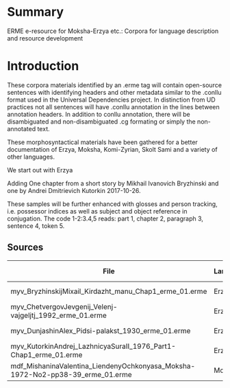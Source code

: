 # Summary

ERME e-resource for Moksha-Erzya etc.: Corpora for language description and resource development

# Introduction

These corpora materials identified by an .erme tag will contain open-source sentences with identifying headers and other metadata similar to the .conllu format used in the Universal Dependencies project. In distinction from UD practices not all sentences will have .conllu annotation in the lines between annotation headers. In addition to conllu annotation, there will be disambiguated and non-disambiguated .cg formating or simply the non-annotated text. 

These morphosyntactical materials have been gathered for a better documentation of Erzya, Moksha, Komi-Zyrian, Skolt Sami and a variety of other languages.

We start out with Erzya

Adding One chapter from a short story by Mikhail Ivanovich Bryzhinski and one by Andrei Dmitrievich Kutorkin 2017-10-26.

These samples will be further enhanced with glosses and person tracking, i.e. possessor indices as well as subject and object reference in conjugation. The code 1-2:3.4,5 reads: part 1, chapter 2, paragraph 3, sentence 4, token 5.


## Sources

| File | Language | Original | Author | Publication name | Year of Publication |
|------------|------------|-----------|------------|---------|----------|
| myv_BryzhinskijMixail_Kirdazht_manu_Chap1_erme_01.erme| Erzya | Erzya | Брыжинский Михаил И. | Кирдажт | 2000 |
| myv_ChetvergovJevgenij_Velenj-vajgeljtj_1992_erme_01.erme | Erzya | Erzya | Четвергов Евгений | Велень вайгельть | 1992 |
| myv_DunjashinAlex_Pidsi-palakst_1930_erme_01.erme | Erzya | Erzya | Дуняшин Александр | Пици палакст | 1930 |
| myv_KutorkinAndrej_LazhnicyaSuraII_1976_Part1-Chap1_erme_01.erme | Erzya | Erzya | Куторкин Андрей Д. | Лажныця Сура II | 1976 |
| mdf_MishaninaValentina_LiendenyOchkonyasa_Moksha-1972-No2-pp38-39_erme_01.erme | Moksha | Moksha | Мишанина Валентина | Лиендень очконяса | 1972 |



